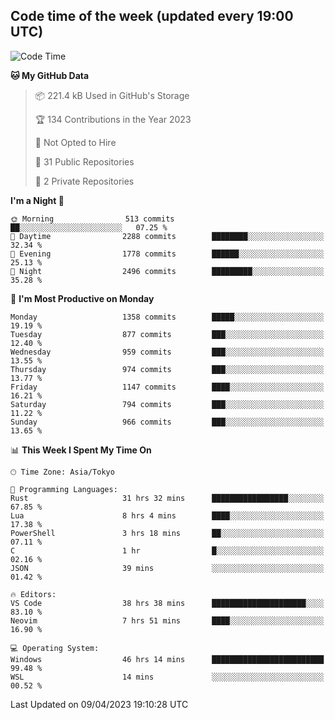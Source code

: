 ## Code time of the week (updated every 19:00 UTC)

<!--START_SECTION:waka-->
![Code Time](http://img.shields.io/badge/Code%20Time-1%2C753%20hrs%2054%20mins-blue)

**🐱 My GitHub Data** 

> 📦 221.4 kB Used in GitHub's Storage 
 > 
> 🏆 134 Contributions in the Year 2023
 > 
> 🚫 Not Opted to Hire
 > 
> 📜 31 Public Repositories 
 > 
> 🔑 2 Private Repositories 
 > 
**I'm a Night 🦉** 

```text
🌞 Morning                513 commits         ██░░░░░░░░░░░░░░░░░░░░░░░   07.25 % 
🌆 Daytime                2288 commits        ████████░░░░░░░░░░░░░░░░░   32.34 % 
🌃 Evening                1778 commits        ██████░░░░░░░░░░░░░░░░░░░   25.13 % 
🌙 Night                  2496 commits        █████████░░░░░░░░░░░░░░░░   35.28 % 
```
📅 **I'm Most Productive on Monday** 

```text
Monday                   1358 commits        █████░░░░░░░░░░░░░░░░░░░░   19.19 % 
Tuesday                  877 commits         ███░░░░░░░░░░░░░░░░░░░░░░   12.40 % 
Wednesday                959 commits         ███░░░░░░░░░░░░░░░░░░░░░░   13.55 % 
Thursday                 974 commits         ███░░░░░░░░░░░░░░░░░░░░░░   13.77 % 
Friday                   1147 commits        ████░░░░░░░░░░░░░░░░░░░░░   16.21 % 
Saturday                 794 commits         ███░░░░░░░░░░░░░░░░░░░░░░   11.22 % 
Sunday                   966 commits         ███░░░░░░░░░░░░░░░░░░░░░░   13.65 % 
```


📊 **This Week I Spent My Time On** 

```text
🕑︎ Time Zone: Asia/Tokyo

💬 Programming Languages: 
Rust                     31 hrs 32 mins      █████████████████░░░░░░░░   67.85 % 
Lua                      8 hrs 4 mins        ████░░░░░░░░░░░░░░░░░░░░░   17.38 % 
PowerShell               3 hrs 18 mins       ██░░░░░░░░░░░░░░░░░░░░░░░   07.11 % 
C                        1 hr                █░░░░░░░░░░░░░░░░░░░░░░░░   02.16 % 
JSON                     39 mins             ░░░░░░░░░░░░░░░░░░░░░░░░░   01.42 % 

🔥 Editors: 
VS Code                  38 hrs 38 mins      █████████████████████░░░░   83.10 % 
Neovim                   7 hrs 51 mins       ████░░░░░░░░░░░░░░░░░░░░░   16.90 % 

💻 Operating System: 
Windows                  46 hrs 14 mins      █████████████████████████   99.48 % 
WSL                      14 mins             ░░░░░░░░░░░░░░░░░░░░░░░░░   00.52 % 
```


 Last Updated on 09/04/2023 19:10:28 UTC
<!--END_SECTION:waka-->